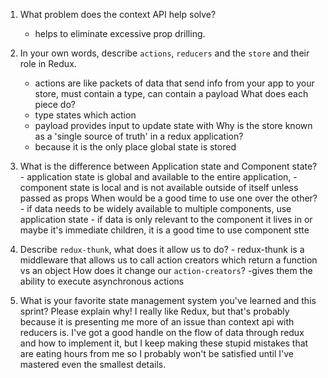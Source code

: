 1. What problem does the context API help solve?
   - helps to eliminate excessive prop drilling.
1. In your own words, describe `actions`, `reducers` and the `store` and their role in Redux.
   - actions are like packets of data that send info from your app to your store, must contain a type, can contain a payload
     What does each piece do?
   - type states which action
   - payload provides input to update state with
     Why is the store known as a 'single source of truth' in a redux application?
   - because it is the only place global state is stored
1. What is the difference between Application state and Component state? - application state is global and available to the entire application, - component state is local and is not available outside of itself unless passed as props
   When would be a good time to use one over the other? - if data needs to be widely available to multiple components, use application state - if data is only relevant to the component it lives in or maybe it's immediate children, it is a good time to use component stte
1. Describe `redux-thunk`, what does it allow us to do? - redux-thunk is a middleware that allows us to call action creators which return a function vs an object
   How does it change our `action-creators`?
   -gives them the ability to execute asynchronous actions

1. What is your favorite state management system you've learned and this sprint? Please explain why!
   I really like Redux, but that's probably because it is presenting me more of an issue than context api with reducers is. I've got a good handle on the flow of data through redux and how to implement it, but I keep making these stupid mistakes that are eating hours from me so I probably won't be satisfied until I've mastered even the smallest details.
